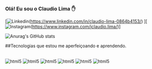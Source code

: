 ### Olá! Eu sou o Claudio Lima ✋


[![Linkedin](https://img.shields.io/badge/LinkedIn-0077B5?style=for-the-badge&logo=linkedin&logoColor=white)(https://www.linkedin.com/in/claudio-lima-0864b4153/)
][![Instagram](https://img.shields.io/badge/Instagram-E4405F?style=for-the-badge&logo=instagram&logoColor=white)(https://www.instagram.com/jclaudio.lima/)]




![Anurag's GitHub stats](https://github-readme-stats.vercel.app/api?username=ClaudioLima&show_icons=true&theme=dracula)

##Tecnologias que estou me aperfeiçoando e aprendendo.

<div style="display: inline_block"><br/>
<img align="center" alt="html5" src="https://img.shields.io/badge/HTML5-E34F26?style=for-the-badge&logo=html5&logoColor=white"/>
<img align="center" alt="html5" src="https://img.shields.io/badge/Java-ED8B00?style=for-the-badge&logo=openjdk&logoColor=white"/>
<img align="center" alt="html5" src="https://img.shields.io/badge/Spring-6DB33F?style=for-the-badge&logo=spring&logoColor=white"/>
<img align="center" alt="html5" src="https://img.shields.io/badge/Spring_Security-6DB33F?style=for-the-badge&logo=Spring-Security&logoColor=white"/>
<img align="center" alt="html5" src="https://img.shields.io/badge/MySQL-00000F?style=for-the-badge&logo=mysql&logoColor=white"/>
<img align="center" alt="html5" src="https://img.shields.io/badge/Hibernate-59666C?style=for-the-badge&logo=Hibernate&logoColor=white"/>



</div>

